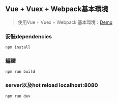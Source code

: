 ## Vue + Vuex + Webpack基本環境
> 使用Vue + Vuex + Webpack 基本環境：[Demo](https://wei12345.github.io/vue-environment/)

### 安裝dependencies
    npm install
### 編譯
    npm run build
### server以及hot reload localhost:8080
    npm run dev
